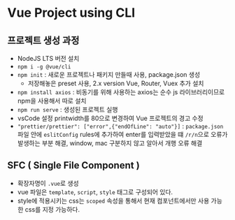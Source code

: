 # Vue Project using CLI


## 프로젝트 생성 과정

- NodeJS LTS 버전 설치
- `npm i -g @vue/cli` 
- `npm init` : 새로운 프로젝트나 패키지 만들때 사용, package.json 생성
  - 저장해놓은 preset 사용, 2.x version Vue, Router, Vuex 추가 설치
- `npm install axios` : 비동기를 위해 사용하는 axios는 순수 js 라이브러리이므로 npm을 사용해서 따로 설치
- `npm run serve` : 생성된 프로젝트 실행
- vsCode 설정 printwidth를 80으로 변경하여 Vue 프로젝트의 경고 수정
- `"prettier/prettier": ["error",{"endOfLine": "auto"}]` : `package.json` 파일 안에 `eslitConfig` rules에 추가하여 enter를 입력받았을 떄 `/r/n`으로 오류가 발생하는 부분 해결, window, mac 구분하지 않고 알아서 개행 오류 해결

## SFC ( Single File Component )

- 확장자명이 `.vue`로 생성
- vue 파일은 `template`, `script`, `style` 태그로 구성되어 있다.
- style에 적용시키는 css는 `scoped` 속성을 통해서 현재 컴포넌트에서만 사용 가능한 css를 지정 가능하다. 